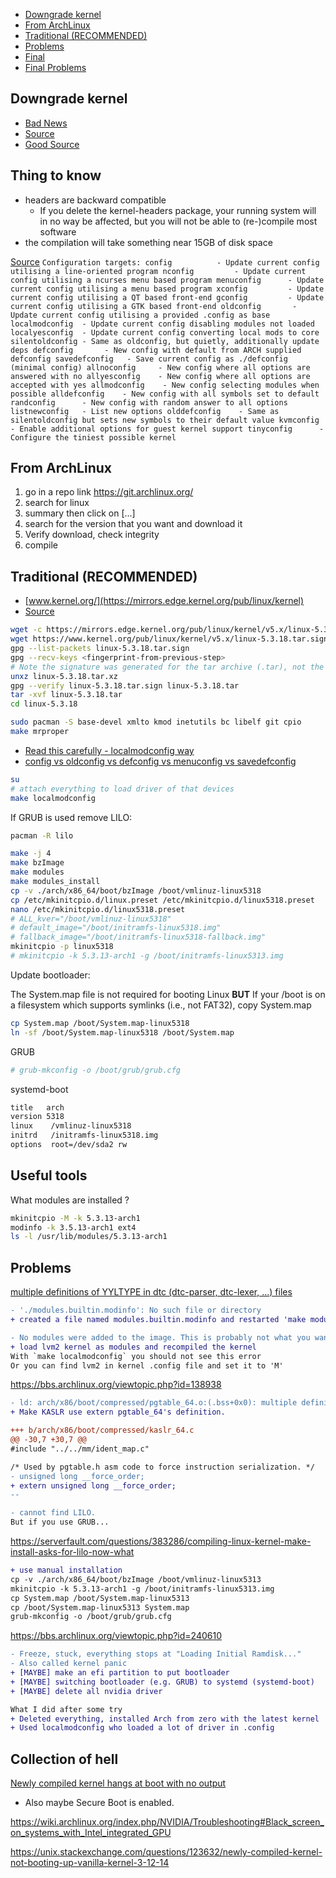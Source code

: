 
- [Downgrade kernel](#downgrade-kernel)
- [From ArchLinux](#from-archlinux)
- [Traditional (RECOMMENDED)](#traditional-recommended)
- [Problems](#problems)
- [Final](#final)
- [Final Problems](#final-problems)

## Downgrade kernel

- [Bad News](https://superuser.com/questions/1559021/i-cannot-find-headers-for-linux-kernel-5-3-10-arch1-1)
- [Source](https://www.youtube.com/watch?v=VVunP3yDgm4)
- [Good Source](https://wiki.alienbase.nl/doku.php?id=linux:kernelbuilding&s[]=kernel&s[]=compile)

## Thing to know

- headers are backward compatible
  -  If you delete the kernel-headers package, your running system will in no way be affected, but you will not be able to (re-)compile most software
- the compilation will take something near 15GB of disk space

[Source](https://unix.stackexchange.com/questions/224887/how-to-script-make-menuconfig-to-automate-linux-kernel-build-configuration)
    ```
    Configuration targets:
      config          - Update current config utilising a line-oriented program
      nconfig         - Update current config utilising a ncurses menu based program
      menuconfig      - Update current config utilising a menu based program
      xconfig         - Update current config utilising a QT based front-end
      gconfig         - Update current config utilising a GTK based front-end
      oldconfig       - Update current config utilising a provided .config as base
      localmodconfig  - Update current config disabling modules not loaded
      localyesconfig  - Update current config converting local mods to core
      silentoldconfig - Same as oldconfig, but quietly, additionally update deps
      defconfig       - New config with default from ARCH supplied defconfig
      savedefconfig   - Save current config as ./defconfig (minimal config)
      allnoconfig     - New config where all options are answered with no
      allyesconfig    - New config where all options are accepted with yes
      allmodconfig    - New config selecting modules when possible
      alldefconfig    - New config with all symbols set to default
      randconfig      - New config with random answer to all options
      listnewconfig   - List new options
      olddefconfig    - Same as silentoldconfig but sets new symbols to their default value
      kvmconfig       - Enable additional options for guest kernel support
      tinyconfig      - Configure the tiniest possible kernel
    ```

## From ArchLinux

1. go in a repo link https://git.archlinux.org/
2. search for linux
3. summary then click on [...]
4. search for the version that you want and download it
5. Verify download, check integrity
6. compile

## Traditional (RECOMMENDED)

- [www.kernel.org/](https://mirrors.edge.kernel.org/pub/linux/kernel)
- [Source](https://wiki.archlinux.org/index.php/Kernel/Traditional_compilation)

```bash
wget -c https://mirrors.edge.kernel.org/pub/linux/kernel/v5.x/linux-5.3.18.tar.xz
wget https://www.kernel.org/pub/linux/kernel/v5.x/linux-5.3.18.tar.sign
gpg --list-packets linux-5.3.18.tar.sign
gpg --recv-keys <fingerprint-from-previous-step>
# Note the signature was generated for the tar archive (.tar), not the compressed .tar.xz
unxz linux-5.3.18.tar.xz
gpg --verify linux-5.3.18.tar.sign linux-5.3.18.tar
tar -xvf linux-5.3.18.tar
cd linux-5.3.18
```
```bash
sudo pacman -S base-devel xmlto kmod inetutils bc libelf git cpio
make mrproper
```
- [Read this carefully - localmodconfig way](https://wiki.archlinux.org/index.php/Kernel/Traditional_compilation#B._Generated_configuration)
- [config vs oldconfig vs defconfig vs menuconfig vs savedefconfig](http://embeddedguruji.blogspot.com/2019/01/make-config-vs-oldconfig-vs-defconfig.html)
```bash
su
# attach everything to load driver of that devices
make localmodconfig
```
If GRUB is used remove LILO:
```bash
pacman -R lilo
```
```bash
make -j 4
make bzImage
make modules
make modules_install
cp -v ./arch/x86_64/boot/bzImage /boot/vmlinuz-linux5318
cp /etc/mkinitcpio.d/linux.preset /etc/mkinitcpio.d/linux5318.preset
nano /etc/mkinitcpio.d/linux5318.preset
# ALL_kver="/boot/vmlinuz-linux5318"
# default_image="/boot/initramfs-linux5318.img"
# fallback_image="/boot/initramfs-linux5318-fallback.img"
mkinitcpio -p linux5318
# mkinitcpio -k 5.3.13-arch1 -g /boot/initramfs-linux5313.img
```
Update bootloader:

The System.map file is not required for booting Linux **BUT** If your /boot is on a filesystem which supports symlinks (i.e., not FAT32), copy System.map
```bash
cp System.map /boot/System.map-linux5318
ln -sf /boot/System.map-linux5318 /boot/System.map
```
GRUB
```bash
# grub-mkconfig -o /boot/grub/grub.cfg
```
systemd-boot
```bash
title   arch
version 5318
linux    /vmlinuz-linux5318
initrd   /initramfs-linux5318.img
options  root=/dev/sda2 rw
```

## Useful tools

What modules are installed ?
```bash
mkinitcpio -M -k 5.3.13-arch1
modinfo -k 3.5.13-arch1 ext4
ls -l /usr/lib/modules/5.3.13-arch1
```

## Problems

[multiple definitions of YYLTYPE in dtc (dtc-parser, dtc-lexer, ...) files](https://forum.xda-developers.com/t/multiple-definitions-in-dtc-error-when-trying-to-build-android-kernel.4123549/)

```diff
- './modules.builtin.modinfo': No such file or directory
+ created a file named modules.builtin.modinfo and restarted 'make modules_install'
```

```diff
- No modules were added to the image. This is probably not what you want.
+ load lvm2 kernel as modules and recompiled the kernel
With `make localmodconfig` you should not see this error
Or you can find lvm2 in kernel .config file and set it to 'M'
```
https://bbs.archlinux.org/viewtopic.php?id=138938

```diff
- ld: arch/x86/boot/compressed/pgtable_64.o:(.bss+0x0): multiple definition of `__force_order'; arch/x86/boot/compressed/kaslr_64.o:(.bss+0x0): first defined here
+ Make KASLR use extern pgtable_64's definition.

+++ b/arch/x86/boot/compressed/kaslr_64.c
@@ -30,7 +30,7 @@
#include "../../mm/ident_map.c"

/* Used by pgtable.h asm code to force instruction serialization. */
- unsigned long __force_order;
+ extern unsigned long __force_order;
--
```

```diff
- cannot find LILO.
But if you use GRUB...
```
https://serverfault.com/questions/383286/compiling-linux-kernel-make-install-asks-for-lilo-now-what
```diff
+ use manual installation
cp -v ./arch/x86_64/boot/bzImage /boot/vmlinuz-linux5313
mkinitcpio -k 5.3.13-arch1 -g /boot/initramfs-linux5313.img
cp System.map /boot/System.map-linux5313
cp /boot/System.map-linux5313 System.map
grub-mkconfig -o /boot/grub/grub.cfg
```

https://bbs.archlinux.org/viewtopic.php?id=240610

```diff
- Freeze, stuck, everything stops at "Loading Initial Ramdisk..."
- Also called kernel panic
+ [MAYBE] make an efi partition to put bootloader
+ [MAYBE] switching bootloader (e.g. GRUB) to systemd (systemd-boot)
+ [MAYBE] delete all nvidia driver

What I did after some try
+ Deleted everything, installed Arch from zero with the latest kernel
+ Used localmodconfig who loaded a lot of driver in .config
```

## Collection of hell

[Newly compiled kernel hangs at boot with no output](https://askubuntu.com/questions/1263474/newly-compiled-kernel-hangs-at-boot-with-no-output)
  - Also maybe Secure Boot is enabled.

https://wiki.archlinux.org/index.php/NVIDIA/Troubleshooting#Black_screen_on_systems_with_Intel_integrated_GPU

https://unix.stackexchange.com/questions/123632/newly-compiled-kernel-not-booting-up-vanilla-kernel-3-12-14
